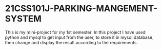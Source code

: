 # 21CSS101J-PARKING-MANGEMENT-SYSTEM
This is my mini-project for my 1st semester.
In this project I have used python and mysql to get input from the user, to store it in mysql database, then change and display the result according to the requirements.
